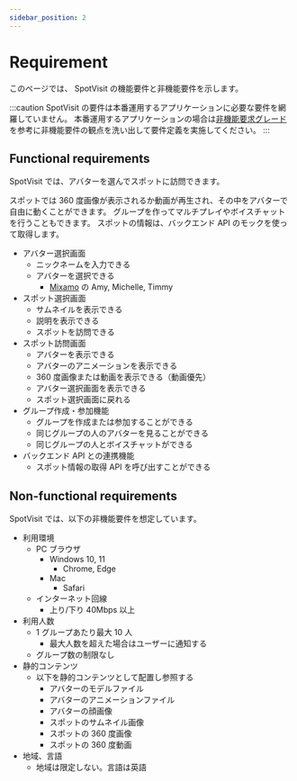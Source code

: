 ```yaml
---
sidebar_position: 2
---
```


# Requirement

このページでは、 SpotVisit の機能要件と非機能要件を示します。

:::caution
SpotVisit の要件は本番運用するアプリケーションに必要な要件を網羅していません。
本番運用するアプリケーションの場合は[非機能要求グレード](https://www.ipa.go.jp/sec/softwareengineering/std/ent03-b.html)を参考に非機能要件の観点を洗い出して要件定義を実施してください。
:::

## Functional requirements

SpotVisit では、アバターを選んでスポットに訪問できます。

スポットでは 360 度画像が表示されるか動画が再生され、その中をアバターで自由に動くことができます。
グループを作ってマルチプレイやボイスチャットを行うこともできます。
スポットの情報は、バックエンド API のモックを使って取得します。

- アバター選択画面
  - ニックネームを入力できる
  - アバターを選択できる
    - [Mixamo](https://www.mixamo.com/) の Amy, Michelle, Timmy
- スポット選択画面
  - サムネイルを表示できる
  - 説明を表示できる
  - スポットを訪問できる
- スポット訪問画面
  - アバターを表示できる
  - アバターのアニメーションを表示できる
  - 360 度画像または動画を表示できる（動画優先）
  - アバター選択画面を表示できる
  - スポット選択画面に戻れる
- グループ作成・参加機能
  - グループを作成または参加することができる
  - 同じグループの人のアバターを見ることができる
  - 同じグループの人とボイスチャットができる
- バックエンド API との連携機能
  - スポット情報の取得 API を呼び出すことができる

## Non-functional requirements

SpotVisit では、以下の非機能要件を想定しています。

- 利用環境
  - PC ブラウザ
    - Windows 10, 11
      - Chrome, Edge
    - Mac
      - Safari
  - インターネット回線
    - 上り/下り 40Mbps 以上
- 利用人数
  - 1 グループあたり最大 10 人
    - 最大人数を超えた場合はユーザーに通知する
  - グループ数の制限なし
- 静的コンテンツ
  - 以下を静的コンテンツとして配置し参照する
    - アバターのモデルファイル
    - アバターのアニメーションファイル
    - アバターの顔画像
    - スポットのサムネイル画像
    - スポットの 360 度画像
    - スポットの 360 度動画
- 地域、言語
  - 地域は限定しない。言語は英語
